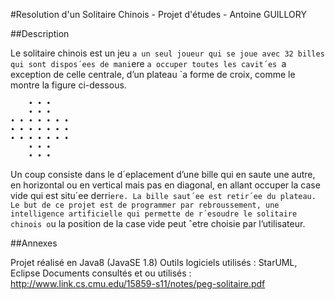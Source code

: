 #Resolution d'un Solitaire Chinois - Projet d'études - Antoine GUILLORY


##Description

Le solitaire chinois est un jeu `a un seul joueur qui se joue avec 32 billes qui
sont dispos´ees de mani`ere `a occuper toutes les cavit´es `a exception de celle
centrale, d’un plateau `a forme de croix, comme le montre la figure ci-dessous.

        • • •
        • • •
    • • • • • • •
    • • • • • • •
    • • • • • • •
        • • •
        • • •
        
Un coup consiste dans le d´eplacement d’une bille qui en saute une autre,
en horizontal ou en vertical mais pas en diagonal, en allant occuper la case
vide qui est situ´ee derri`ere. La bille saut´ee est retir´ee du plateau.
Le but de ce projet est de programmer par rebroussement, une intelligence
artificielle qui permette de r´esoudre le solitaire chinois o`u la position de
la case vide peut ˆetre choisie par l’utilisateur.

##Annexes

Projet réalisé en Java8 (JavaSE 1.8)
Outils logiciels utilisés : StarUML, Eclipse
Documents consultés et ou utilisés : http://www.link.cs.cmu.edu/15859-s11/notes/peg-solitaire.pdf
